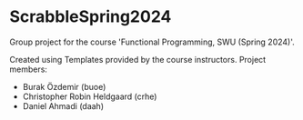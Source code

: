 # ScrabbleSpring2024

Group project for the course 'Functional Programming, SWU (Spring 2024)'.

Created using Templates provided by the course instructors. Project members:

- Burak Özdemir (buoe)
- Christopher Robin Heldgaard (crhe)
- Daniel Ahmadi (daah)

